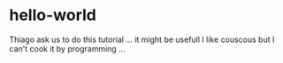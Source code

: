 # hello-world
Thiago ask us to do this tutorial ... it might be usefull
I like couscous but I can't cook it by programming ... 
